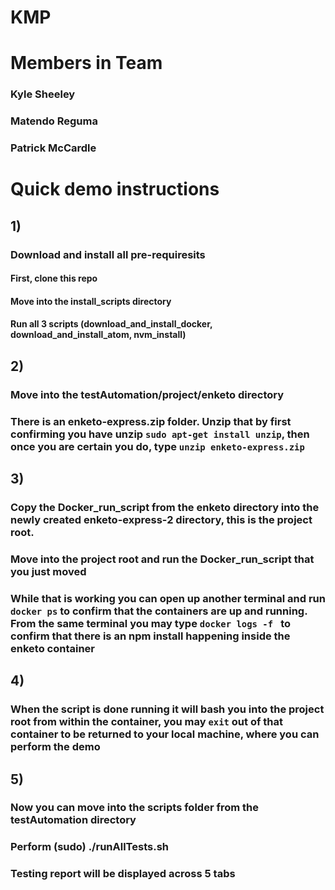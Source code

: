 # KMP
# Members in Team
### Kyle Sheeley 
### Matendo Reguma
### Patrick McCardle
# Quick demo instructions
## 1) 
### Download and install all pre-requiresits

#### First, clone this repo
#### Move into the install_scripts directory
#### Run all 3 scripts (download_and_install_docker, download_and_install_atom, nvm_install)

## 2)
### Move into the testAutomation/project/enketo directory
### There is an enketo-express.zip folder. Unzip that by first confirming you have unzip ```sudo apt-get install unzip```, then once you are certain you do, type ```unzip enketo-express.zip``` 

## 3)
### Copy the Docker_run_script from the enketo directory into the newly created enketo-express-2 directory, this is the project root.
### Move into the project root and run the Docker_run_script that you just moved
### While that is working you can open up another terminal and run ```docker ps``` to confirm that the containers are up and running. From the same terminal you may type ```docker logs -f ``` to confirm that there is an npm install happening inside the enketo container

## 4)
### When the script is done running it will bash you into the project root from within the container, you may ```exit``` out of that container to be returned to your local machine, where you can perform the demo

## 5) 
### Now you can move into the scripts folder from the testAutomation directory
### Perform (sudo) ./runAllTests.sh

### Testing report will be displayed across 5 tabs
